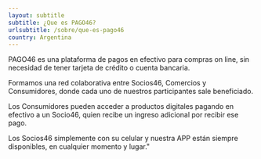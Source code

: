 ```yaml
---
layout: subtitle
subtitle: ¿Que es PAGO46?
urlsubtitle: /sobre/que-es-pago46
country: Argentina
---
```

PAGO46 es una plataforma de pagos en efectivo para compras on line, sin necesidad de tener tarjeta de crédito o cuenta bancaria.

Formamos una red colaborativa entre Socios46, Comercios y Consumidores, donde cada uno de nuestros participantes sale beneficiado.

Los Consumidores pueden acceder a productos digitales pagando en efectivo a un Socio46, quien recibe un ingreso adicional por recibir ese pago.

Los Socios46 simplemente con su celular y nuestra APP están siempre disponibles, en cualquier momento y lugar."